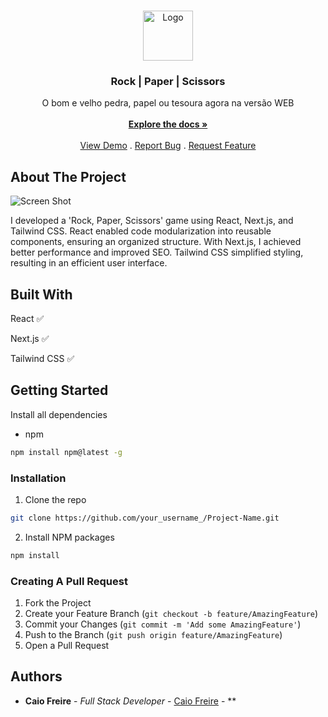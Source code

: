 <br/>
<p align="center">
  <a href="https://github.com/ShaanCoding/Rock | Paper | Scissors">
    <img src="https://static.thenounproject.com/png/2699125-200.png" alt="Logo" width="80" height="80">
  </a>

  <h3 align="center">Rock | Paper | Scissors</h3>

  <p align="center">
    O bom e velho pedra, papel ou tesoura agora na versão WEB
    <br/>
    <br/>
    <a href="https://github.com/ShaanCoding/Rock | Paper | Scissors"><strong>Explore the docs »</strong></a>
    <br/>
    <br/>
    <a href="https://github.com/ShaanCoding/Rock | Paper | Scissors">View Demo</a>
    .
    <a href="https://github.com/ShaanCoding/Rock | Paper | Scissors/issues">Report Bug</a>
    .
    <a href="https://github.com/ShaanCoding/Rock | Paper | Scissors/issues">Request Feature</a>
  </p>
</p>



## About The Project

![Screen Shot](https://i.pinimg.com/564x/87/15/9f/87159fc0de3ab45afbce9f0fa2eac0f7.jpg)

I developed a 'Rock, Paper, Scissors' game using React, Next.js, and Tailwind CSS. React enabled code modularization into reusable components, ensuring an organized structure. With Next.js, I achieved better performance and improved SEO. Tailwind CSS simplified styling, resulting in an efficient user interface.

## Built With

React ✅

Next.js ✅

Tailwind CSS ✅

## Getting Started

Install all dependencies

* npm

```sh
npm install npm@latest -g
```

### Installation

1. Clone the repo

```sh
git clone https://github.com/your_username_/Project-Name.git
```

2. Install NPM packages

```sh
npm install
```

### Creating A Pull Request

1. Fork the Project
2. Create your Feature Branch (`git checkout -b feature/AmazingFeature`)
3. Commit your Changes (`git commit -m 'Add some AmazingFeature'`)
4. Push to the Branch (`git push origin feature/AmazingFeature`)
5. Open a Pull Request

## Authors

* **Caio Freire** - *Full Stack Developer* - [Caio Freire](https://github.com/devCaioFreire) - **

